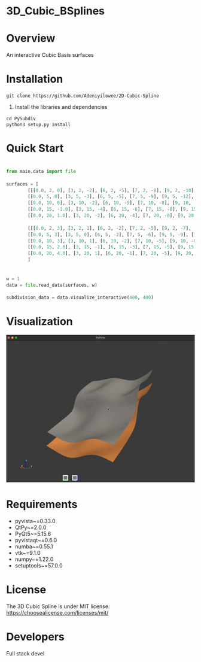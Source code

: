 # 3D_Cubic_BSplines

# Overview
An interactive Cubic Basis surfaces


# Installation

```console
git clone https://github.com/Adeniyilowee/2D-Cubic-Spline
```

1. Install the libraries and dependencies
```console
cd PySubdiv
python3 setup.py install
```

# Quick Start

```python

from main.data import file

surfaces = [
        [[[0.0, 2, 0], [3, 2, -2], [6, 2, -5], [7, 2, -8], [9, 2, -10], [15, 2, -14]],
        [[0.0, 5, 0], [3, 5, -3], [6, 5, -5], [7, 5, -9], [9, 5, -12], [15, 5, -15]],
        [[0.0, 10, 0], [3, 10, -2], [6, 10, -5], [7, 10, -8], [9, 10, -11], [15, 10, -16]],
        [[0.0, 15, -1.0], [3, 15, -4], [6, 15, -6], [7, 15, -8], [9, 15, -11.5], [15, 15, -15]],
        [[0.0, 20, 1.0], [3, 20, -2], [6, 20, -4], [7, 20, -8], [9, 20, -11], [15, 20, -16]]],

        [[[0.0, 2, 3], [3, 2, 1], [6, 2, -2], [7, 2, -5], [9, 2, -7], [15, 2, -11]],
        [[0.0, 5, 3], [3, 5, 0], [6, 5, -2], [7, 5, -6], [9, 5, -9], [15, 5, -12]],
        [[0.0, 10, 3], [3, 10, 1], [6, 10, -2], [7, 10, -5], [9, 10, -8], [15, 10, -13]],
        [[0.0, 15, 2.0], [3, 15, -1], [6, 15, -3], [7, 15, -5], [9, 15, -8.5], [15, 15, -12]],
        [[0.0, 20, 4.0], [3, 20, 1], [6, 20, -1], [7, 20, -5], [9, 20, -8], [15, 20, -13]]]
        ]


w = 1
data = file.read_data(surfaces, w)

subdivision_data = data.visualize_interactive(400, 400)

```
# Visualization
![](https://github.com/Adeniyilowee/3D_Cubic_BSplines/blob/main/media/surfaces_.gif)


# Requirements
- pyvista~=0.33.0
- QtPy~=2.0.0
- PyQt5~=5.15.6
- pyvistaqt~=0.6.0
- numba~=0.55.1
- vtk~=9.1.0
- numpy~=1.22.0
- setuptools~=57.0.0


# License
The 3D Cubic Spline is under MIT license. https://choosealicense.com/licenses/mit/


# Developers
Full stack devel